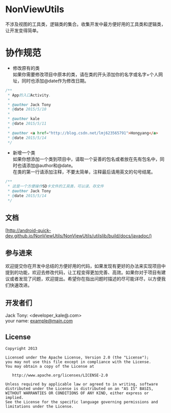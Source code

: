 # NonViewUtils
不涉及视图的工具类，逻辑类的集合。收集开发中最方便好用的工具类和逻辑类，让开发变得简单。  

# 协作规范  
- 修改原有的类  
如果你需要修改项目中原本的类，请在类的开头添加你的名字或名字+个人网址，同时也添加@date作为修改日期。  
```java
/**
 * App的入口Activity.
 * 
 * @author Jack Tony
 * @date 2015/5/10
 * 
 * @author kale
 * @date 2015/5/11
 * 
 * @author <a href="http://blog.csdn.net/lmj623565791">Hongyang</a>
 * @date 2015/5/14
 */
```
-  新增一个类  
如果你想添加一个类到项目中，请取一个妥善的包名或者放在先有包名中，同时也请添加@author和@date。  
在类的第一行请添加注释，不要太简单，注释最后请用英文的句号结尾。    
```java
/**
 * 这是一个方便操作SD卡文件的工具类，可以读、存文件
 * @author Jack Tony
 * @date 2015/5/14
 */
```
## 文档  
[[http://android-quick-dev.github.io/NonViewUtils/NonViewUtils/utilslib/build/docs/javadoc/)]([http://android-quick-dev.github.io/NonViewUtils/javadoc/](http://android-quick-dev.github.io/NonViewUtils/javadoc/) "开发文档")

## 参与进来
欢迎提交你在开发中总结的方便好用的代码，如果发现有更好的办法来实现项目中提到的功能，欢迎去修改代码，让工程变得更加完善、高效。如果你对于项目有建议或者发现了问题，欢迎提出。希望你在指出问题时描述的尽可能详尽，以方便我们快速改进。

## 开发者们

Jack Tony: <developer_kale@.com>  
your name: <example@main.com>

## License

    Copyright 2013 

    Licensed under the Apache License, Version 2.0 (the "License");
    you may not use this file except in compliance with the License.
    You may obtain a copy of the License at

       http://www.apache.org/licenses/LICENSE-2.0

    Unless required by applicable law or agreed to in writing, software
    distributed under the License is distributed on an "AS IS" BASIS,
    WITHOUT WARRANTIES OR CONDITIONS OF ANY KIND, either express or implied.
    See the License for the specific language governing permissions and
    limitations under the License.




